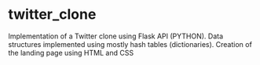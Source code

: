 # twitter_clone
Implementation of a Twitter clone using Flask API (PYTHON). Data structures implemented using mostly hash tables (dictionaries). Creation of the landing page using HTML and CSS
